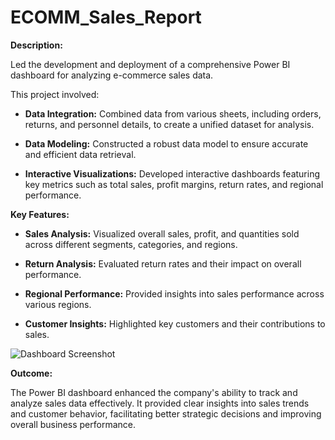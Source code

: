 # ECOMM_Sales_Report

****Description:****

Led the development and deployment of a comprehensive Power BI dashboard for analyzing e-commerce sales data. 

This project involved:

* **Data Integration:** Combined data from various sheets, including orders, returns, and personnel details, to create a unified dataset for analysis.

* **Data Modeling:** Constructed a robust data model to ensure accurate and efficient data retrieval.

* **Interactive Visualizations:** Developed interactive dashboards featuring key metrics such as total sales, profit margins, return rates, and regional performance.

****Key Features:****

* **Sales Analysis:** Visualized overall sales, profit, and quantities sold across different segments, categories, and regions.

* **Return Analysis:** Evaluated return rates and their impact on overall performance.

* **Regional Performance:** Provided insights into sales performance across various regions.

* **Customer Insights:** Highlighted key customers and their contributions to sales.

![Dashboard Screenshot]()

****Outcome:****

The Power BI dashboard enhanced the company's ability to track and analyze sales data effectively. It provided clear insights into sales trends and customer behavior, facilitating better strategic decisions and improving overall business performance.
